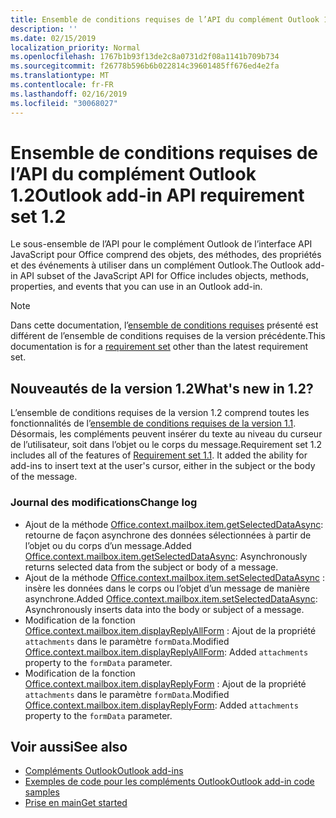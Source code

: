 ```yaml
---
title: Ensemble de conditions requises de l’API du complément Outlook 1.2
description: ''
ms.date: 02/15/2019
localization_priority: Normal
ms.openlocfilehash: 1767b1b93f13de2c8a0731d2f08a1141b709b734
ms.sourcegitcommit: f26778b596b6b022814c39601485ff676ed4e2fa
ms.translationtype: MT
ms.contentlocale: fr-FR
ms.lasthandoff: 02/16/2019
ms.locfileid: "30068027"
---
```

# <a name="outlook-add-in-api-requirement-set-12"></a><span data-ttu-id="feeb6-102">Ensemble de conditions requises de l’API du complément Outlook 1.2</span><span class="sxs-lookup"><span data-stu-id="feeb6-102">Outlook add-in API requirement set 1.2</span></span>

<span data-ttu-id="feeb6-103">Le sous-ensemble de l’API pour le complément Outlook de l’interface API JavaScript pour Office comprend des objets, des méthodes, des propriétés et des événements à utiliser dans un complément Outlook.</span><span class="sxs-lookup"><span data-stu-id="feeb6-103">The Outlook add-in API subset of the JavaScript API for Office includes objects, methods, properties, and events that you can use in an Outlook add-in.</span></span>

> [!NOTE]
> <span data-ttu-id="feeb6-104">Dans cette documentation, l’[ensemble de conditions requises](/office/dev/add-ins/reference/requirement-sets/outlook-api-requirement-sets) présenté est différent de l’ensemble de conditions requises de la version précédente.</span><span class="sxs-lookup"><span data-stu-id="feeb6-104">This documentation is for a [requirement set](/office/dev/add-ins/reference/requirement-sets/outlook-api-requirement-sets) other than the latest requirement set.</span></span> 

## <a name="whats-new-in-12"></a><span data-ttu-id="feeb6-105">Nouveautés de la version 1.2</span><span class="sxs-lookup"><span data-stu-id="feeb6-105">What's new in 1.2?</span></span>

<span data-ttu-id="feeb6-p101">L’ensemble de conditions requises de la version 1.2 comprend toutes les fonctionnalités de l’[ensemble de conditions requises de la version 1.1](../requirement-set-1.1/outlook-requirement-set-1.1.md). Désormais, les compléments peuvent insérer du texte au niveau du curseur de l’utilisateur, soit dans l’objet ou le corps du message.</span><span class="sxs-lookup"><span data-stu-id="feeb6-p101">Requirement set 1.2 includes all of the features of [Requirement set 1.1](../requirement-set-1.1/outlook-requirement-set-1.1.md). It added the ability for add-ins to insert text at the user's cursor, either in the subject or the body of the message.</span></span>

### <a name="change-log"></a><span data-ttu-id="feeb6-108">Journal des modifications</span><span class="sxs-lookup"><span data-stu-id="feeb6-108">Change log</span></span>

- <span data-ttu-id="feeb6-109">Ajout de la méthode [Office.context.mailbox.item.getSelectedDataAsync](office.context.mailbox.item.md#getselecteddataasynccoerciontype-options-callback--string): retourne de façon asynchrone des données sélectionnées à partir de l’objet ou du corps d’un message.</span><span class="sxs-lookup"><span data-stu-id="feeb6-109">Added [Office.context.mailbox.item.getSelectedDataAsync](office.context.mailbox.item.md#getselecteddataasynccoerciontype-options-callback--string): Asynchronously returns selected data from the subject or body of a message.</span></span>
- <span data-ttu-id="feeb6-110">Ajout de la méthode [Office.context.mailbox.item.setSelectedDataAsync](office.context.mailbox.item.md#setselecteddataasyncdata-options-callback) : insère les données dans le corps ou l’objet d’un message de manière asynchrone.</span><span class="sxs-lookup"><span data-stu-id="feeb6-110">Added [Office.context.mailbox.item.setSelectedDataAsync](office.context.mailbox.item.md#setselecteddataasyncdata-options-callback): Asynchronously inserts data into the body or subject of a message.</span></span>
- <span data-ttu-id="feeb6-111">Modification de la fonction [Office.context.mailbox.item.displayReplyAllForm](office.context.mailbox.item.md#displayreplyallformformdata-callback) : Ajout de la propriété `attachments` dans le paramètre `formData`.</span><span class="sxs-lookup"><span data-stu-id="feeb6-111">Modified [Office.context.mailbox.item.displayReplyAllForm](office.context.mailbox.item.md#displayreplyallformformdata-callback): Added `attachments` property to the `formData` parameter.</span></span>
- <span data-ttu-id="feeb6-112">Modification de la fonction [Office.context.mailbox.item.displayReplyForm](office.context.mailbox.item.md#displayreplyformformdata-callback) : Ajout de la propriété `attachments` dans le paramètre `formData`.</span><span class="sxs-lookup"><span data-stu-id="feeb6-112">Modified [Office.context.mailbox.item.displayReplyForm](office.context.mailbox.item.md#displayreplyformformdata-callback): Added `attachments` property to the `formData` parameter.</span></span>

## <a name="see-also"></a><span data-ttu-id="feeb6-113">Voir aussi</span><span class="sxs-lookup"><span data-stu-id="feeb6-113">See also</span></span>

- [<span data-ttu-id="feeb6-114">Compléments Outlook</span><span class="sxs-lookup"><span data-stu-id="feeb6-114">Outlook add-ins</span></span>](https://docs.microsoft.com/outlook/add-ins/)
- [<span data-ttu-id="feeb6-115">Exemples de code pour les compléments Outlook</span><span class="sxs-lookup"><span data-stu-id="feeb6-115">Outlook add-in code samples</span></span>](https://developer.microsoft.com/outlook/gallery/?filterBy=Outlook,Samples,Add-ins)
- [<span data-ttu-id="feeb6-116">Prise en main</span><span class="sxs-lookup"><span data-stu-id="feeb6-116">Get started</span></span>](https://docs.microsoft.com/outlook/add-ins/quick-start)
